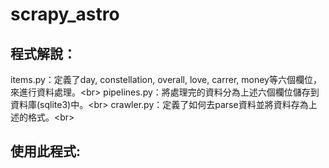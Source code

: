 # scrapy_astro
程式解說：
------
items.py：定義了day, constellation, overall, love, carrer, money等六個欄位，來進行資料處理。\<br>
pipelines.py：將處理完的資料分為上述六個欄位儲存到資料庫(sqlite3)中。\<br>
crawler.py：定義了如何去parse資料並將資料存為上述的格式。\<br>

使用此程式:
------

